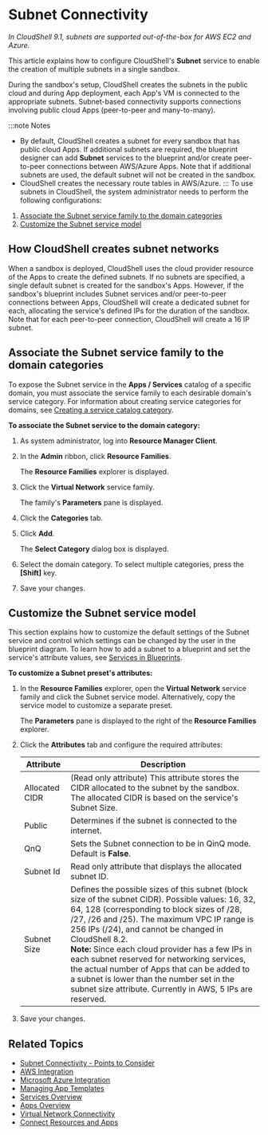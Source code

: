 # Subnet Connectivity

*In CloudShell 9.1, subnets are supported out-of-the-box for AWS EC2 and Azure.*

This article explains how to configure CloudShell's **Subnet** service to enable the creation of multiple subnets in a single sandbox.

During the sandbox's setup, CloudShell creates the subnets in the public cloud and during App deployment, each App's VM is connected to the appropriate subnets. Subnet-based connectivity supports connections involving public cloud Apps (peer-to-peer and many-to-many).

:::note Notes
- By default, CloudShell creates a subnet for every sandbox that has public cloud Apps. If additional subnets are required, the blueprint designer can add **Subnet** services to the blueprint and/or create peer-to-peer connections between AWS/Azure Apps. Note that if additional subnets are used, the default subnet will not be created in the sandbox.
- CloudShell creates the necessary route tables in AWS/Azure.
:::
To use subnets in CloudShell, the system administrator needs to perform the following configurations:

1. [Associate the Subnet service family to the domain categories](https://help.quali.com/Online%20Help/0.0/Portal/Content/Admn/Cnct-Ctrl-Subnets.htm?tocpath=CloudShell%20Administration%7CSetting%20Up%20CloudShell%7CInventory%20Operations%7CConnectivity%20Control%7CSubnet%20Connectivity%7C_____0#Associat)
2. [Customize the Subnet service model](https://help.quali.com/Online%20Help/0.0/Portal/Content/Admn/Cnct-Ctrl-Subnets.htm?tocpath=CloudShell%20Administration%7CSetting%20Up%20CloudShell%7CInventory%20Operations%7CConnectivity%20Control%7CSubnet%20Connectivity%7C_____0#Configur)

## How CloudShell creates subnet networks

When a sandbox is deployed, CloudShell uses the cloud provider resource of the Apps to create the defined subnets. If no subnets are specified, a single default subnet is created for the sandbox's Apps. However, if the sandbox's blueprint includes Subnet services and/or peer-to-peer connections between Apps, CloudShell will create a dedicated subnet for each, allocating the service's defined IPs for the duration of the sandbox. Note that for each peer-to-peer connection, CloudShell will create a 16 IP subnet.

## Associate the Subnet service family to the domain categories

To expose the Subnet service in the **Apps / Services** catalog of a specific domain, you must associate the service family to each desirable domain's service category. For information about creating service categories for domains, see [Creating a service catalog category](https://help.quali.com/Online%20Help/0.0/Portal/Content/Admn/Add-n-Cnfgr-Srvc.htm#Managing).

**To associate the Subnet service to the domain category:**

1. As system administrator, log into **Resource Manager Client**.
2. In the **Admin** ribbon, click **Resource Families**.
    
    The **Resource Families** explorer is displayed.
    
3. Click the **Virtual Network** service family.
    
    The family's **Parameters** pane is displayed.
    
4. Click the **Categories** tab.
5. Click **Add**.
    
    The **Select Category** dialog box is displayed.
    
6. Select the domain category. To select multiple categories, press the **\[Shift\]** key.
7. Save your changes.

## Customize the Subnet service model

This section explains how to customize the default settings of the Subnet service and control which settings can be changed by the user in the blueprint diagram. To learn how to add a subnet to a blueprint and set the service's attribute values, see [Services in Blueprints](https://help.quali.com/Online%20Help/0.0/Portal/Content/CSP/LAB-MNG/Blprnt-Use-Srvc.htm).

**To customize a Subnet preset's attributes:**

1. In the **Resource Families** explorer, open the **Virtual Network** service family and click the Subnet service model. Alternatively, copy the service model to customize a separate preset.
    
    The **Parameters** pane is displayed to the right of the **Resource Families** explorer.
    
2. Click the **Attributes** tab and configure the required attributes:
    
    | Attribute | Description |
    | --- | --- |
    | Allocated CIDR | (Read only attribute) This attribute stores the CIDR allocated to the subnet by the sandbox. The allocated CIDR is based on the service's Subnet Size. |
    | Public | Determines if the subnet is connected to the internet. |
    | QnQ | Sets the Subnet connection to be in QinQ mode. Default is **False**. |
    | Subnet Id | Read only attribute that displays the allocated subnet ID. |
    | Subnet Size | Defines the possible sizes of this subnet (block size of the subnet CIDR). Possible values: 16, 32, 64, 128 (corresponding to block sizes of /28, /27, /26 and /25). The maximum VPC IP range is 256 IPs (/24), and cannot be changed in CloudShell 8.2.<br/>**Note:** Since each cloud provider has a few IPs in each subnet reserved for networking services, the actual number of Apps that can be added to a subnet is lower than the number set in the subnet size attribute. Currently in AWS, 5 IPs are reserved. |
    
3. Save your changes.

## Related Topics

- [Subnet Connectivity - Points to Consider](https://help.quali.com/Online%20Help/0.0/Portal/Content/Admn/Cnct-Ctrl-Subnets-Cnsdr.htm)
- [AWS Integration](https://help.quali.com/Online%20Help/0.0/Portal/Content/Admn/VPC-Ovrv.htm)
- [Microsoft Azure Integration](https://help.quali.com/Online%20Help/0.0/Portal/Content/Admn/Azure-VNET-Ovrv.htm)
- [Managing App Templates](https://help.quali.com/Online%20Help/0.0/Portal/Content/CSP/MNG/Mng-Apps.htm)
- [Services Overview](https://help.quali.com/Online%20Help/0.0/Portal/Content/CSP/LAB-MNG/Features/Services.htm)
- [Apps Overview](https://help.quali.com/Online%20Help/0.0/Portal/Content/CSP/LAB-MNG/Features/Apps.htm)
- [Virtual Network Connectivity](https://help.quali.com/Online%20Help/0.0/Portal/Content/CSP/LAB-MNG/App-Cnct/Vir-Ntwrk-Cnct-Cntnr.htm)
- [Connect Resources and Apps](https://help.quali.com/Online%20Help/0.0/Portal/Content/CSP/LAB-MNG/Sndbx-Rsrc-Cnct.htm)